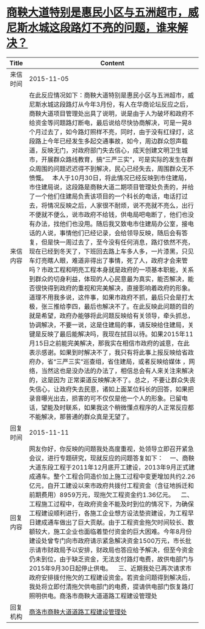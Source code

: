 # <a href="http://www.shangluo.gov.cn/zmhd/ldxxxx.jsp?urltype=leadermail.LeaderMailContentUrl&wbtreeid=1112&leadermailid=3396">商鞅大道特别是惠民小区与五洲超市，威尼斯水城这段路灯不亮的问题，谁来解决？</a>
|Title|Content|
|:---:|---|
|来信时间|2015-11-05|
|来信内容|在此反应情况如下：商鞅大道特别是惠民小区与五洲超市，威尼斯水城这段路灯从今年3月份，有人在华商论坛反应之后，商鞅大道项目管理处出具了说明，说是由于人为破坏和政府不给资金等问题路灯断电，最后说给尽快协商解决，可是一晃8个月过去了，如今路灯照样不亮，同时，由于没有红绿灯，这段路上今年已经发生多起交通事故，如今，周边群众怨声载道，反映无门，对政府部门失去信心，成天创建文明卫生城市，开展群众路线教育，搞“三严三实”，可是实际的发生在群众周围的问题迟迟得不到解决，民心已经失去，周围群众无不愤慨。   本人于10月30日，将此情况已经反映到市住建局，市住建局说，这段路是商鞅大道二期项目管理处负责的，并给了一个他们住建局负责该项目的一个科长的电话，电话打过去，将情况反映之后，人家很不耐烦，说不亮就不亮么，出行不便就不便么，说市政府不给钱，供电局吧电断了，他们也没有办法，找他们也没用。随后我又致电市住建局办公室，接电话的人说，事情他们已经记录，会给领导反映，随后会有答复，但是快一周过去了，至今没有任何消息，路灯依然不亮，现在已经到冬天了，下班回去路上车多人多，一片漆黑，只见车灯亮瞎人眼，难道非得出了事情，死了人，政府才会来管吗？市政工程和明亮工程本身就是政府的一项基本职能，关系到群众的切身利益，体现的人心民意最为真实，能否解决，能否很快得到政府的重视和完美解决，直接影响着政府的形象。道理不用我多说，这件事，如果市政府不抓，最后只会是打太极，张三推给李四，最后也解决不了。在此反映此问题的目的就是希望，政府办能够将此问题反映给有关领导，牵头抓总，协调解决，不要一说，这是住建局的事，请反映给住建局，关键是反映了最后能解决吗，我现在拭目以待。如果2015年11月15日之前能完美解决，那我实在相信市政府的诚意，在此表示感谢。如果到时解决不了，我只有将此事上报反映给省政府办，省“三严三实”巡查组，省住建局，或者反映给媒体 ，网络，当然这也是没办法的办法了，相信总会有人来关注来解决的，这是因为 正常渠道反映解决不了。总之，不要让群众失丧失信心，让政府失去民意，诸如上面某位科长的回答，如果把录音曝光出去，损害的可不仅仅是他一个人的形象。已留电话，望能及时联系，如果我这个稍微懂点程序的人正常反应都不能解决，那普通的群众真是无望了。|
|回复时间|2015-11-11|
|回复内容|网友你好，你反映的问题我处高度重视，处领导立即召开紧急会议，进行专题研究，现就反应的问题答复如下：    一、商鞅大道东段工程于2011年12月底开工建设，2013年9月正式建成通车。整个工程合同造价加上施工过程中变更增加共约2.26亿元，自开工建设以来市政府共拨付工程资金（含征地拆迁和前期费用）8959万元，现拖欠工程资金约1.36亿元。    二、工程施工过程中，在政府资金不能及时到位的情况下，为确保工程建设顺利进行，各施工企业想方设法垫资建设，为工程早日建成通车做出了巨大贡献。由于工程资金拖欠时间较长、数额较大，施工企业也面临着垫付资金的巨大困难。今年8月份建设处曾专门向市政府请示紧急解决资金1500万元，市长批示请市财政局予以安排，财政局也答应给予解决，但至今资金仍未到位，由于缺乏资金，无法支付路灯电费，故供电部门与2015年9月30日起停止供电。    三、近期我处已再次请求市政府安排拨付拖欠的工程建设资金。若资金问题得到解决后，我处将立即付清拖欠供电部门的电费，提请供电部门恢复路灯照明供电。商洛市商鞅大道道路工程建设管理处|
|回复机构|<a href="../../categories/agencies/商洛市商鞅大道道路工程建设管理处.md">商洛市商鞅大道道路工程建设管理处</a>|